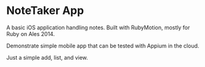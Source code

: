 NoteTaker App
=============

A basic iOS application handling notes. Built with RubyMotion, mostly for Ruby on Ales 2014.

Demonstrate simple mobile app that can be tested with Appium in the cloud.

Just a simple add, list, and view. 
